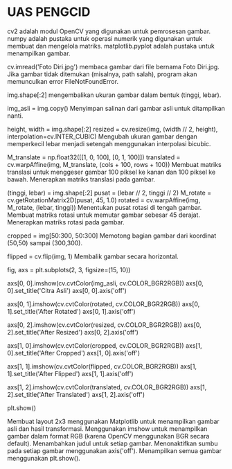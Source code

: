 
# UAS PENGCID

cv2 adalah modul OpenCV yang digunakan untuk pemrosesan gambar.
numpy adalah pustaka untuk operasi numerik yang digunakan untuk membuat dan mengelola matriks.
matplotlib.pyplot adalah pustaka untuk menampilkan gambar.

cv.imread('Foto Diri.jpg') membaca gambar dari file bernama Foto Diri.jpg.
Jika gambar tidak ditemukan (misalnya, path salah), program akan memunculkan error FileNotFoundError.

img.shape[:2] mengembalikan ukuran gambar dalam bentuk (tinggi, lebar).

img_asli = img.copy()
Menyimpan salinan dari gambar asli untuk ditampilkan nanti.

height, width = img.shape[:2]
resized = cv.resize(img, (width // 2, height), interpolation=cv.INTER_CUBIC)
Mengubah ukuran gambar dengan memperkecil lebar menjadi setengah menggunakan interpolasi bicubic.

M_translate = np.float32([[1, 0, 100], [0, 1, 100]])
translated = cv.warpAffine(img, M_translate, (cols + 100, rows + 100))
Membuat matriks translasi untuk menggeser gambar 100 piksel ke kanan dan 100 piksel ke bawah.
Menerapkan matriks translasi pada gambar.

(tinggi, lebar) = img.shape[:2]
pusat = (lebar // 2, tinggi // 2)
M_rotate = cv.getRotationMatrix2D(pusat, 45, 1.0)
rotated = cv.warpAffine(img, M_rotate, (lebar, tinggi))
Menentukan pusat rotasi di tengah gambar.
Membuat matriks rotasi untuk memutar gambar sebesar 45 derajat.
Menerapkan matriks rotasi pada gambar.

cropped = img[50:300, 50:300]
Memotong bagian gambar dari koordinat (50,50) sampai (300,300).

flipped = cv.flip(img, 1)
Membalik gambar secara horizontal.

fig, axs = plt.subplots(2, 3, figsize=(15, 10))

axs[0, 0].imshow(cv.cvtColor(img_asli, cv.COLOR_BGR2RGB))
axs[0, 0].set_title('Citra Asli')
axs[0, 0].axis('off')

axs[0, 1].imshow(cv.cvtColor(rotated, cv.COLOR_BGR2RGB))
axs[0, 1].set_title('After Rotated')
axs[0, 1].axis('off')

axs[0, 2].imshow(cv.cvtColor(resized, cv.COLOR_BGR2RGB))
axs[0, 2].set_title('After Resized')
axs[0, 2].axis('off')

axs[1, 0].imshow(cv.cvtColor(cropped, cv.COLOR_BGR2RGB))
axs[1, 0].set_title('After Cropped')
axs[1, 0].axis('off')

axs[1, 1].imshow(cv.cvtColor(flipped, cv.COLOR_BGR2RGB))
axs[1, 1].set_title('After Flipped')
axs[1, 1].axis('off')

axs[1, 2].imshow(cv.cvtColor(translated, cv.COLOR_BGR2RGB))
axs[1, 2].set_title('After Translated')
axs[1, 2].axis('off')

plt.show()

Membuat layout 2x3 menggunakan Matplotlib untuk menampilkan gambar asli dan hasil transformasi.
Menggunakan imshow untuk menampilkan gambar dalam format RGB (karena OpenCV menggunakan BGR secara default).
Menambahkan judul untuk setiap gambar.
Menonaktifkan sumbu pada setiap gambar menggunakan axis('off').
Menampilkan semua gambar menggunakan plt.show().
